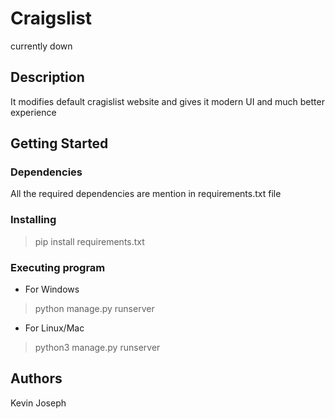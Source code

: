 # Craigslist
currently down
## Description
It modifies default cragislist website and gives it modern UI and much better experience

## Getting Started

### Dependencies

All the required dependencies are mention in requirements.txt file

### Installing

> pip install requirements.txt

### Executing program
* For Windows
> python manage.py runserver

* For Linux/Mac
> python3 manage.py runserver


## Authors

Kevin Joseph
